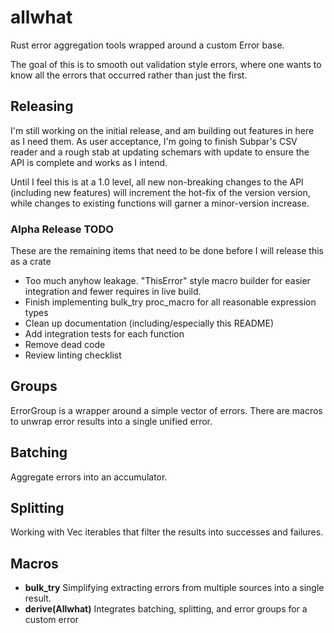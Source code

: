 # allwhat

Rust error aggregation tools wrapped around a custom Error base.

The goal of this is to smooth out validation style errors, where one wants to know all the errors
that occurred rather than just the first.

## Releasing

I'm still working on the initial release, and am building out features in here as I need them. As
user acceptance, I'm going to finish Subpar's CSV reader and a rough stab at updating schemars with
update to ensure the API is complete and works as I intend.

Until I feel this is at a 1.0 level, all new non-breaking changes to the API (including new
features) will increment the hot-fix of the version version, while changes to existing functions
will garner a minor-version increase.

### Alpha Release TODO

These are the remaining items that need to be done before I will release this as a crate

- Too much anyhow leakage. "ThisError" style macro builder for easier integration and fewer requires
  in live build.
- Finish implementing bulk_try proc_macro for all reasonable expression types
- Clean up documentation (including/especially this README)
- Add integration tests for each function
- Remove dead code
- Review linting checklist

## Groups

ErrorGroup is a wrapper around a simple vector of errors. There are macros to unwrap error results
into a single unified error.

## Batching

Aggregate errors into an accumulator.

## Splitting

Working with Vec iterables that filter the results into successes and failures.

## Macros

- **bulk_try** Simplifying extracting errors from multiple sources into a single result.
- **derive(Allwhat)** Integrates batching, splitting, and error groups for a custom error

